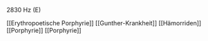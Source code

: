 2830 Hz (E)

[[Erythropoetische Porphyrie]]
[[Gunther-Krankheit]]
[[Hämorriden]]
[[Porphyrie]]
[[Porphyrie]]